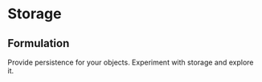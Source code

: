 # Storage

## Formulation
Provide persistence for your objects. Experiment with storage and explore it.